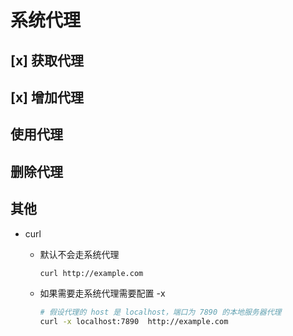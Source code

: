 # 系统代理

## [x] 获取代理

## [x] 增加代理

## 使用代理

## 删除代理

## 其他

- curl

  - 默认不会走系统代理

    ``` bash
    curl http://example.com
    ```

  - 如果需要走系统代理需要配置 -x

    ``` bash
    # 假设代理的 host 是 localhost，端口为 7890 的本地服务器代理
    curl -x localhost:7890  http://example.com
    ```
